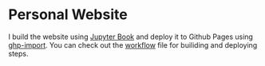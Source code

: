 # Personal Website

I build the website using [Jupyter Book](https://jupyterbook.org/) and deploy
it to Github Pages using [ghp-import](https://github.com/c-w/ghp-import).
You can check out the
[workflow](https://github.com/cheginit/personal_website/blob/main/.github/workflows/build.yml)
file for builiding and deploying steps.
